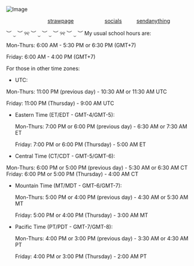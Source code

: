 ![Image](https://github.com/user-attachments/assets/bd0256cc-7c88-4f8a-9860-3c0bef59d4b9)

‎ ‎ ‎ ‎ ‎ ‎ ‎ ‎ ‎ ‎ ‎ ‎ ‎ ‎  ‎ ‎ ‎ ‎ ‎ ‎ ‎ ‎ ‎ ‎  ‎ ‎ ‎‎ ‎  ‎[strawpage](https://cryiingchild.straw.page)  ‎ ‎ ‎ ‎ ‎ ‎ ‎ ‎ ‎ ‎ ‎ ‎ ‎ ‎ ‎ ‎ ‎ ‎ ‎ ‎ ‎ ‎ ‎ ‎ ‎ ‎ ‎ ‎ ‎ ‎ ‎ ‎ ‎ ‎ ‎ ‎ ‎ ‎ ‎ ‎ ‎ ‎ ‎  ‎  ‎ ‎ ‎‎‎‎‎‎[socials](https://guns.lol/cryingchild)  ‎ ‎ ‎‎ ‎ ‎ ‎ ‎ ‎ ‎ ‎[sendanything](https://cryingchild.atabook.org)

︶ ⏝ ︶ ୨୧ ︶ ⏝ ︶ ⏝ ︶ ୨୧ ︶ ⏝ ︶
My usual school hours are:

Mon-Thurs: 6:00 AM - 5:30 PM or 6:30 PM (GMT+7)

Friday: 6:00 AM - 4:00 PM (GMT+7)

For those in other time zones:
 * UTC:
 
  Mon-Thurs: 11:00 PM (previous day) - 10:30 AM or 11:30 AM UTC
  
 Friday: 11:00 PM (Thursday) - 9:00 AM UTC

 * Eastern Time (ET/EDT - GMT-4/GMT-5):

   Mon-Thurs: 7:00 PM or 6:00 PM (previous day) - 6:30 AM or 7:30 AM ET

   Friday: 7:00 PM or 6:00 PM (Thursday) - 5:00 AM ET

 * Central Time (CT/CDT - GMT-5/GMT-6):
 
  Mon-Thurs: 6:00 PM or 5:00 PM (previous day) - 5:30 AM or 6:30 AM CT
   Friday: 6:00 PM or 5:00 PM (Thursday) - 4:00 AM CT

 * Mountain Time (MT/MDT - GMT-6/GMT-7):

   Mon-Thurs: 5:00 PM or 4:00 PM (previous day) - 4:30 AM or 5:30 AM MT

   Friday: 5:00 PM or 4:00 PM (Thursday) - 3:00 AM MT

 * Pacific Time (PT/PDT - GMT-7/GMT-8):

   Mon-Thurs: 4:00 PM or 3:00 PM (previous day) - 3:30 AM or 4:30 AM PT

   Friday: 4:00 PM or 3:00 PM (Thursday) - 2:00 AM PT

